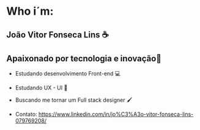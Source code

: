# 

# Who i´m:

## João Vitor Fonseca Lins :coffee: 

## Apaixonado por tecnologia e inovação:star2:

- Estudando desenvolvimento Front-end   :computer:

- Estudando UX - UI   :apple: 

- Buscando me tornar um Full stack designer :paintbrush:

- Contato: https://www.linkedin.com/in/jo%C3%A3o-vitor-fonseca-lins-079769208/ 

  

